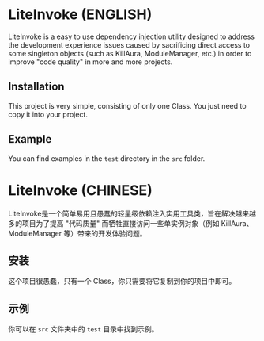 
# LiteInvoke (ENGLISH)

LiteInvoke is a easy to use dependency injection utility designed to address the development experience issues caused by sacrificing direct access to some singleton objects (such as KillAura, ModuleManager, etc.) in order to improve "code quality" in more and more projects.

## Installation

This project is very simple, consisting of only one Class. You just need to copy it into your project.

## Example

You can find examples in the `test` directory in the `src` folder.


# LiteInvoke (CHINESE)

LiteInvoke是一个简单易用且愚蠢的轻量级依赖注入实用工具类，旨在解决越来越多的项目为了提高 "代码质量" 而牺牲直接访问一些单实例对象（例如 KillAura、ModuleManager 等）带来的开发体验问题。

## 安装

这个项目很愚蠢，只有一个 Class，你只需要将它复制到你的项目中即可。

## 示例

你可以在 `src` 文件夹中的 `test` 目录中找到示例。